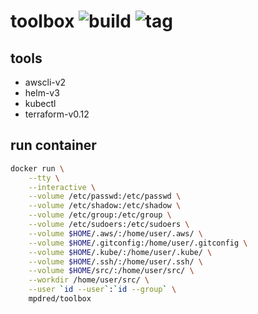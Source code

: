 # toolbox ![build](https://img.shields.io/docker/cloud/build/mpdred/toolbox) ![tag](https://img.shields.io/github/v/release/mpdred/toolbox?include_prereleases)
## tools
- awscli-v2
- helm-v3
- kubectl
- terraform-v0.12

## run container
```bash
docker run \
    --tty \
    --interactive \
    --volume /etc/passwd:/etc/passwd \
    --volume /etc/shadow:/etc/shadow \
    --volume /etc/group:/etc/group \
    --volume /etc/sudoers:/etc/sudoers \
    --volume $HOME/.aws/:/home/user/.aws/ \
    --volume $HOME/.gitconfig:/home/user/.gitconfig \
    --volume $HOME/.kube/:/home/user/.kube/ \
    --volume $HOME/.ssh/:/home/user/.ssh/ \
    --volume $HOME/src/:/home/user/src/ \
    --workdir /home/user/src/ \
    --user `id --user`:`id --group` \
    mpdred/toolbox
```
